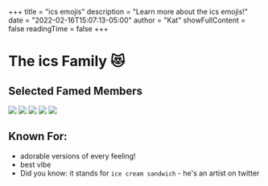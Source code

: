 +++
title = "ics emojis"
description = "Learn more about the ics emojis!"
date = "2022-02-16T15:07:13-05:00"
author = "Kat"
showFullContent = false
readingTime = false
+++

# The ics Family 😻

## Selected Famed  Members
![](https://emoji.slack-edge.com/T03M7E63A/gasp-ics/38147c96c99dfa5e.png)
![](https://emoji.slack-edge.com/T03M7E63A/suspicious-ics/055adb68a586e85b.png)
![](https://emoji.slack-edge.com/T03M7E63A/headache-ics/1e89a32712d81565.png)
![](https://emoji.slack-edge.com/T03M7E63A/precious-ics/8f47ea788ea14852.png)
![](https://emoji.slack-edge.com/T03M7E63A/angry-cry-ics/b0e307c283044fe0.png)

## Known For:

  - adorable versions of every feeling!
  - best vibe
  - Did you know: it stands for `ice cream sandwich` - he's an artist on twitter
